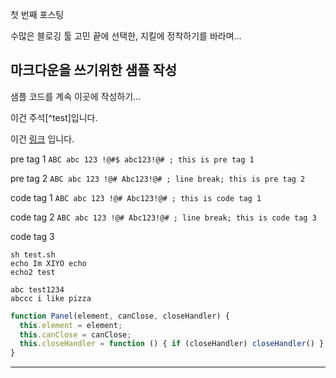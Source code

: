 첫 번째 포스팅

수많은 블로깅 툴 고민 끝에 선택한, 지킬에 정착하기를 바라며...

## 마크다운을 쓰기위한 샘플 작성
샘플 코드를 계속 이곳에 작성하기...  

이건 주석[^test]입니다.  

이건 [링크] 입니다.

pre tag 1 `ABC abc 123 !@#$ abc123!@# ; this is pre tag 1`

pre tag 2 `ABC abc 123 !@# Abc123!@# ; line break;
this is pre tag 2`

code tag 1 ```ABC abc 123 !@# Abc123!@# ; this is code tag 1```

code tag 2 ```ABC abc 123 !@# Abc123!@# ; line break;
this is code tag 3```

code tag 3 
~~~ console
sh test.sh
echo Im XIYO echo
echo2 test

abc test1234
abccc i like pizza

~~~
~~~ javascript
function Panel(element, canClose, closeHandler) {
  this.element = element;
  this.canClose = canClose;
  this.closeHandler = function () { if (closeHandler) closeHandler() };
}
~~~

---
[링크]: https://xiyo.dev